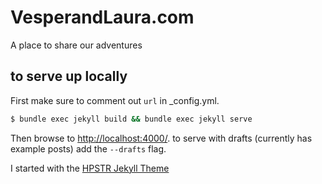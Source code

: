 # VesperandLaura.com
A place to share our adventures

## to serve up locally
First make sure to comment out `url` in _config.yml.
```sh
$ bundle exec jekyll build && bundle exec jekyll serve
```
Then browse to [http://localhost:4000/](http://localhost:4000/).
to serve with drafts (currently has example posts) add the `--drafts` flag.

I started with the [HPSTR Jekyll Theme](https://mademistakes.com/work/hpstr-jekyll-theme/)
